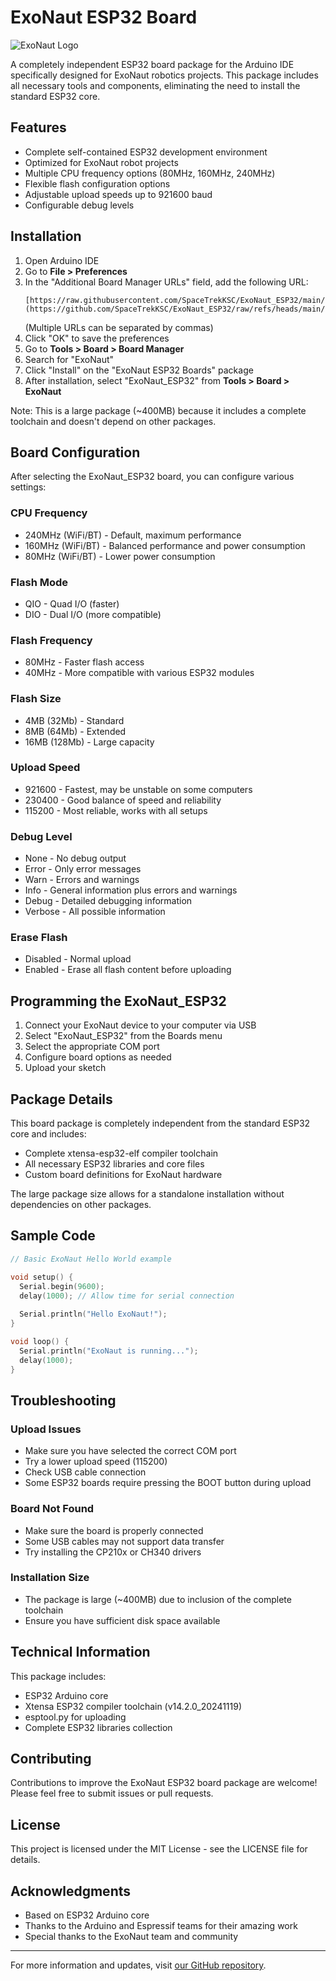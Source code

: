 # ExoNaut ESP32 Board

![ExoNaut Logo](https://via.placeholder.com/150)

A completely independent ESP32 board package for the Arduino IDE specifically designed for ExoNaut robotics projects. This package includes all necessary tools and components, eliminating the need to install the standard ESP32 core.

## Features

- Complete self-contained ESP32 development environment
- Optimized for ExoNaut robot projects
- Multiple CPU frequency options (80MHz, 160MHz, 240MHz)
- Flexible flash configuration options
- Adjustable upload speeds up to 921600 baud
- Configurable debug levels

## Installation

1. Open Arduino IDE
2. Go to **File > Preferences**
3. In the "Additional Board Manager URLs" field, add the following URL:
   ```
   [https://raw.githubusercontent.com/SpaceTrekKSC/ExoNaut_ESP32/main/package_exonaut_index.json](https://github.com/SpaceTrekKSC/ExoNaut_ESP32/raw/refs/heads/main/package_ExoNaut_index.json)
   ```
   (Multiple URLs can be separated by commas)
4. Click "OK" to save the preferences
5. Go to **Tools > Board > Board Manager**
6. Search for "ExoNaut"
7. Click "Install" on the "ExoNaut ESP32 Boards" package
8. After installation, select "ExoNaut_ESP32" from **Tools > Board > ExoNaut**

Note: This is a large package (~400MB) because it includes a complete toolchain and doesn't depend on other packages.

## Board Configuration

After selecting the ExoNaut_ESP32 board, you can configure various settings:

### CPU Frequency
- 240MHz (WiFi/BT) - Default, maximum performance
- 160MHz (WiFi/BT) - Balanced performance and power consumption
- 80MHz (WiFi/BT) - Lower power consumption

### Flash Mode
- QIO - Quad I/O (faster)
- DIO - Dual I/O (more compatible)

### Flash Frequency
- 80MHz - Faster flash access
- 40MHz - More compatible with various ESP32 modules

### Flash Size
- 4MB (32Mb) - Standard
- 8MB (64Mb) - Extended
- 16MB (128Mb) - Large capacity

### Upload Speed
- 921600 - Fastest, may be unstable on some computers
- 230400 - Good balance of speed and reliability
- 115200 - Most reliable, works with all setups

### Debug Level
- None - No debug output
- Error - Only error messages
- Warn - Errors and warnings
- Info - General information plus errors and warnings
- Debug - Detailed debugging information
- Verbose - All possible information

### Erase Flash
- Disabled - Normal upload
- Enabled - Erase all flash content before uploading

## Programming the ExoNaut_ESP32

1. Connect your ExoNaut device to your computer via USB
2. Select "ExoNaut_ESP32" from the Boards menu
3. Select the appropriate COM port
4. Configure board options as needed
5. Upload your sketch

## Package Details

This board package is completely independent from the standard ESP32 core and includes:

- Complete xtensa-esp32-elf compiler toolchain
- All necessary ESP32 libraries and core files
- Custom board definitions for ExoNaut hardware

The large package size allows for a standalone installation without dependencies on other packages.

## Sample Code

```cpp
// Basic ExoNaut Hello World example

void setup() {
  Serial.begin(9600);
  delay(1000); // Allow time for serial connection
  
  Serial.println("Hello ExoNaut!");
}

void loop() {
  Serial.println("ExoNaut is running...");
  delay(1000);
}
```

## Troubleshooting

### Upload Issues
- Make sure you have selected the correct COM port
- Try a lower upload speed (115200)
- Check USB cable connection
- Some ESP32 boards require pressing the BOOT button during upload

### Board Not Found
- Make sure the board is properly connected
- Some USB cables may not support data transfer
- Try installing the CP210x or CH340 drivers

### Installation Size
- The package is large (~400MB) due to inclusion of the complete toolchain
- Ensure you have sufficient disk space available

## Technical Information

This package includes:

- ESP32 Arduino core
- Xtensa ESP32 compiler toolchain (v14.2.0_20241119)
- esptool.py for uploading
- Complete ESP32 libraries collection

## Contributing

Contributions to improve the ExoNaut ESP32 board package are welcome! Please feel free to submit issues or pull requests.

## License

This project is licensed under the MIT License - see the LICENSE file for details.

## Acknowledgments

- Based on ESP32 Arduino core
- Thanks to the Arduino and Espressif teams for their amazing work
- Special thanks to the ExoNaut team and community

---

For more information and updates, visit [our GitHub repository](https://github.com/SpaceTrekKSC/ExoNaut_ESP32).
